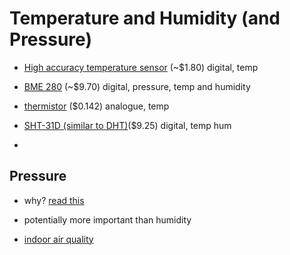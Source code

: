 # Temperature and Humidity (and Pressure)

- [High accuracy temperature sensor](http://au.mouser.com/Search/Refine.aspx?Keyword=MCP9808) (~$1.80) digital, temp

- [BME 280](http://au.mouser.com/Search/Refine.aspx?Keyword=BME280) (~$9.70) digital, pressure, temp and humidity

- [thermistor](https://littlebirdelectronics.com.au/products/thermistor-10k) ($0.142) analogue, temp

- [SHT-31D (similar to DHT)](http://au.mouser.com/Search/Refine.aspx?Keyword=SHT31-D)($9.25) digital, temp hum

-

## Pressure
- why? [read this](http://blog.titan-air.com/blog/under-pressure-is-building-air-pressure-really-important)
- potentially more important than humidity


- [indoor air quality](https://www.epa.gov/indoor-air-quality-iaq/fundamentals-indoor-air-quality-buildings) 
